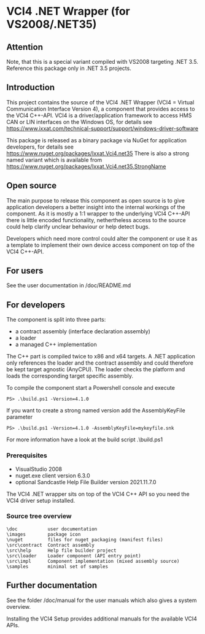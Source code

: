 # VCI4 .NET Wrapper (for VS2008/.NET35)

## Attention

Note, that this is a special variant compiled with VS2008 targeting .NET 3.5.
Reference this package only in .NET 3.5 projects.

## Introduction

This project contains the source of the VCI4 .NET Wrapper (VCI4 = Virtual Communication Interface Version 4), 
a component that provides access to the VCI4 C++-API.
VCI4 is a driver/application framework to access HMS CAN or LIN interfaces on the Windows OS,
for details see https://www.ixxat.com/technical-support/support/windows-driver-software

This package is released as a binary package via NuGet for application developers,
for details see https://www.nuget.org/packages/Ixxat.Vci4.net35
There is also a strong named variant which is available from https://www.nuget.org/packages/Ixxat.Vci4.net35.StrongName

## Open source

The main purpose to release this component as open source is to give application developers 
a better insight into the internal workings of the component.
As it is mostly a 1:1 wrapper to the underlying VCI4 C++-API there is little encoded functionality, 
nethertheless access to the source could help clarify unclear behaviour or help detect bugs.

Developers which need more control could alter the component or use it as a template to implement their own 
device access component on top of the VCI4 C++-API.


## For users

See the user documentation in /doc/README.md


## For developers

The component is split into three parts: 

- a contract assembly (interface declaration assembly)
- a loader
- a managed C++ implementation

The C++ part is compiled twice to x86 and x64 targets.
A .NET application only references the loader and the contract assembly and could therefore be kept target agnostic (AnyCPU).
The loader checks the platform and loads the corresponding target specific assembly.

To compile the component start a Powershell console and execute

    PS> .\build.ps1 -Version=4.1.0

If you want to create a strong named version add the AssemblyKeyFile parameter

    PS> .\build.ps1 -Version=4.1.0 -AssemblyKeyFile=mykeyfile.snk

For more information have a look at the build script .\build.ps1

### Prerequisites

- VisualStudio 2008
- nuget.exe client version 6.3.0
- optional Sandcastle Help File Builder version 2021.11.7.0

The VCI4 .NET wrapper sits on top of the VCI4 C++ API so you need the VCI4 driver setup installed.

### Source tree overview

    \doc           user documentation
    \images        package icon
    \nuget         files for nuget packaging (manifest files)
    \src\contract  Contract assembly
    \src\help      Help file builder project
    \src\loader    Loader component (API entry point)
    \src\impl      Component implementation (mixed assembly source)
    \samples       minimal set of samples

## Further documentation

See the folder /doc/manual for the user manuals which also gives a system overview.

Installing the VCI4 Setup provides additional manuals for the available VCI4 APIs.
